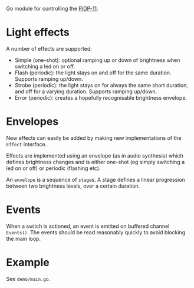 Go module for controlling the
[PiDP-11](https://obsolescence.wixsite.com/obsolescence/pidp-11).

# Light effects

A number of effects are supported:
- Simple (one-shot): optional ramping up or down of brightness when
  switching a led on or off.
- Flash (periodic): the light stays on and off for the same duration.
  Supports ramping up/down.
- Strobe (periodic): the light stays on for always the same short duration,
  and off for a varying duration.
  Supports ramping up/down.
- Error (periodic): creates a hopefully recognisable brightness envelope.

# Envelopes

New effects can easily be added by making new implementations of the
`Effect` interface.

Effects are implemented using an envelope (as in audio synthesis) which
defines brightness changes and is either one-shot (eg simply switching a
led on or off) or periodic (flashing etc).

An `envelope` is a sequence of `stage`s. A stage defines a linear progression
between two brightness levels, over a certain duration.

# Events

When a switch is actioned, an event is emitted on buffered channel `Events()`.
The events should be read reasonably quickly to avoid blocking the main loop.

# Example

See `demo/main.go`.
